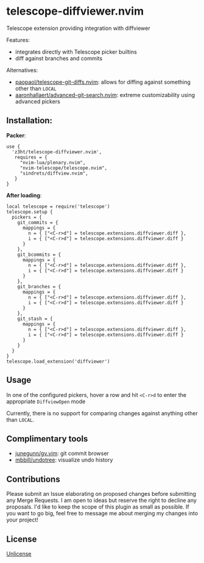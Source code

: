 # telescope-diffviewer.nvim

Telescope extension providing integration with diffviewer

Features:  
- integrates directly with Telescope picker builtins
- diff against branches and commits

Alternatives:
- [paopaol/telescope-git-diffs.nvim](https://github.com/paopaol/telescope-git-diffs.nvim): allows for diffing against something other than `LOCAL`
- [aaronhallaert/advanced-git-search.nvim](https://github.com/aaronhallaert/advanced-git-search.nvim): extreme customizability using advanced pickers 

## Installation:

**Packer**:  
```
use {
  'z3ht/telescope-diffviewer.nvim',
   requires = {
     "nvim-lua/plenary.nvim",
     "nvim-telescope/telescope.nvim",
     "sindrets/diffview.nvim",
   }
}
```

**After loading**:  
```
local telescope = require('telescope')
telescope.setup {
  pickers = {
    git_commits = {
      mappings = {
        n = { ["<C-r>d"] = telescope.extensions.diffviewer.diff },
        i = { ["<C-r>d"] = telescope.extensions.diffviewer.diff }
      }
    },
    git_bcommits = {
      mappings = {
        n = { ["<C-r>d"] = telescope.extensions.diffviewer.diff },
        i = { ["<C-r>d"] = telescope.extensions.diffviewer.diff }
      }
    },
    git_branches = {
      mappings = {
        n = { ["<C-r>d"] = telescope.extensions.diffviewer.diff },
        i = { ["<C-r>d"] = telescope.extensions.diffviewer.diff }
      }
    },
    git_stash = {
      mappings = {
        n = { ["<C-r>d"] = telescope.extensions.diffviewer.diff },
        i = { ["<C-r>d"] = telescope.extensions.diffviewer.diff }
      }
    }
  }
}
telescope.load_extension('diffviewer')
```

## Usage

In one of the configured pickers, hover a row and hit `<C-r>d` to enter the appropriate `DiffviewOpen` mode

Currently, there is no support for comparing changes against anything other than `LOCAL`.

## Complimentary tools  
- [junegunn/gv.vim](https://github.com/junegunn/gv.vim): git commit browser 
- [mbbill/undotree](https://github.com/mbbill/undotree): visualize undo history

## Contributions

Please submit an Issue elaborating on proposed changes before submitting any Merge Requests. I am open to ideas but reserve the right to decline any proposals. I'd like to keep the scope of this plugin as small as possible. If you want to go big, feel free to message me about merging my changes into your project!

## License

[Unlicense](https://unlicense.org/)
